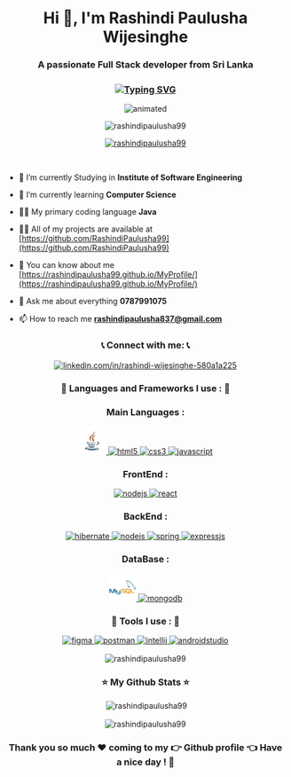 <h1 align="center">Hi 👋, I'm Rashindi Paulusha Wijesinghe</h1>

<h3 align="center">A passionate Full Stack developer from Sri Lanka</h3>

<h3 align="center"><a href="https://git.io/typing-svg" align="center"><img align="center" src="https://readme-typing-svg.herokuapp.com?font=Fira+Code&size=25&duration=4000&center=true&vCenter=true&width=435&lines=Software+Developer;Software+Designer;Dancer" alt="Typing SVG" style="max-width:100%" /></a></h3>

<p align="center"><img src="https://res.cloudinary.com/practicaldev/image/fetch/s--2bZIjPGC--/c_limit%2Cf_auto%2Cfl_progressive%2Cq_66%2Cw_880/https://dev-to-uploads.s3.amazonaws.com/i/d4tvukbt5mra37cvwklk.gif" alt="animated" width="750" height="400" /></p>

<p align="center"> <img src="https://komarev.com/ghpvc/?username=rashindipaulusha99&label=Profile%20views&color=0e75b6&style=flat" alt="rashindipaulusha99" /> </p>

<p align="center"> <a href="https://github.com/ryo-ma/github-profile-trophy"><img src="https://github-profile-trophy.vercel.app/?username=rashindipaulusha99" alt="rashindipaulusha99" /></a> </p>

<p align="center"> <a href="https://twitter.com/" target="blank"><img src="https://img.shields.io/twitter/follow/?logo=twitter&style=for-the-badge" alt="" /></a> </p>

- 🔭 I’m currently Studying in **Institute of Software Engineering**

- 🌱 I’m currently learning **Computer Science**

- 👨‍🎓 My primary coding language **Java**

- 👨‍💻 All of my projects are available at [https://github.com/RashindiPaulusha99](https://github.com/RashindiPaulusha99)

- 📝 You can know about me [https://rashindipaulusha99.github.io/MyProfile/](https://rashindipaulusha99.github.io/MyProfile/)

- 💬 Ask me about everything **0787991075**

- 📫 How to reach me **rashindipaulusha837@gmail.com**

<h3 align="center"> 📞 Connect with me: 📞</h3>
<p align="center">
<a href="https://linkedin.com/in/linkedin.com/in/rashindi-wijesinghe-580a1a225" target="blank"><img align="center" src="https://raw.githubusercontent.com/rahuldkjain/github-profile-readme-generator/master/src/images/icons/Social/linked-in-alt.svg" alt="linkedin.com/in/rashindi-wijesinghe-580a1a225" height="30" width="40" /></a>
</p>

<h3 align="center" style="çolor:red"> 📗 Languages and Frameworks I use : 📗</h3>
<h3 align="center">Main Languages :</h3>
<p align="center"> <a href="https://www.java.com" target="_blank" rel="noreferrer"> <img src="https://raw.githubusercontent.com/Deathopex/Deathopex/main/java.gif" alt="java" width="50" height="50"/> </a> <a href="https://www.w3.org/html/" target="_blank" rel="noreferrer"> <img src="https://media1.giphy.com/media/XAxylRMCdpbEWUAvr8/giphy.gif?cid=ecf05e47bn8pjmcdx7itr2xrq8sdk3esyev1o145jlrfbp8m&rid=giphy.gif&ct=s" alt="html5" width="50" height="50"/> </a> <a href="https://www.w3schools.com/css/" target="_blank" rel="noreferrer"> <img src="https://media4.giphy.com/media/fsEaZldNC8A1PJ3mwp/giphy.gif?cid=ecf05e47x9scanwn6zzt02wi3ygh5kxcx71sa35ltdao6f73&rid=giphy.gif&ct=s" alt="css3" width="50" height="50"/> </a>  <a href="https://developer.mozilla.org/en-US/docs/Web/JavaScript" target="_blank" rel="noreferrer"> <img src="https://media3.giphy.com/media/ln7z2eWriiQAllfVcn/giphy.gif?cid=6c09b952idha5aup76uk729ej5nrwowvv34ttf3qw7t6wcwp&rid=giphy.gif&ct=s" alt="javascript" width="50" height="50"/> </a>  </p>
  
<h3 align="center">FrontEnd :</h3>
<p align="center"> <a href="https://getbootstrap.com/" target="_blank" rel="noreferrer"> <img src="https://media0.giphy.com/media/Sr8xDpMwVKOHUWDVRD/giphy.gif?cid=ecf05e478rkfbb3qwezsr9os6lxsaiou4jsa1u18g2wyl6k3&rid=giphy.gif&ct=s" alt="nodejs" width="50" height="50"/> </a> <a href="https://reactjs.org/" target="_blank" rel="noreferrer"> <img src="https://media3.giphy.com/media/eNAsjO55tPbgaor7ma/giphy.gif?cid=ecf05e47t53h81bs9yr8liiu2p187xeasf1t7e3f6gor8zr1&rid=giphy.gif&ct=s" alt="react" width="50" height="50"/> </a> </p>
 
<h3 align="center">BackEnd :</h3>
<p align="center"> <a href="https://hibernate.org/" target="_blank" rel="noreferrer"> <img src="https://cdn.worldvectorlogo.com/logos/hibernate.svg" alt="hibernate" width="50" height="50"/> </a> <a href="https://nodejs.org" target="_blank" rel="noreferrer"> <img src="https://media4.giphy.com/media/kdFc8fubgS31b8DsVu/giphy.gif?cid=ecf05e475jk5rg26q4p1cwmch9ixcra0k1insfp40j0bce1l&rid=giphy.gif&ct=s" alt="nodejs" width="50" height="50"/> </a> <a href="https://spring.io/" target="_blank" rel="noreferrer"> <img src="https://cdn.worldvectorlogo.com/logos/spring-3.svg" alt="spring" width="50" height="50"/> </a> <a href="https://expressjs.com/" target="_blank" rel="noreferrer"> <img src="https://cdn.worldvectorlogo.com/logos/express-109.svg" alt="expressjs" width="50" height="50"/> </a> </p>

<h3 align="center">DataBase :</h3>
<p align="center"> <a href="https://www.mysql.com/" target="_blank" rel="noreferrer"> <img src="https://raw.githubusercontent.com/devicons/devicon/master/icons/mysql/mysql-original-wordmark.svg" alt="mysql" width="50" height="50"/> </a> <a href="https://www.mongodb.com/" target="_blank" rel="noreferrer"> <img src="https://media1.giphy.com/media/tAjb5pyCEBhEb8jWxC/giphy.gif?cid=ecf05e47ta5w4grjrt66681t949me4y88e9i3bhz0fkd7z0z&rid=giphy.gif&ct=s" alt="mongodb" width="50" height="50"/> </a>  </p>

<h3 align="center"> 📌 Tools I use : 📌</h3>
<p align="center"> <a href="https://www.w3schools.com/css/" target="_blank" rel="noreferrer"> <a href="https://www.figma.com/" target="_blank" rel="noreferrer"> <img src="https://www.vectorlogo.zone/logos/figma/figma-icon.svg" alt="figma" width="50" height="50"/> </a> <a href="https://postman.com" target="_blank" rel="noreferrer"> <img src="https://www.vectorlogo.zone/logos/getpostman/getpostman-icon.svg" alt="postman" width="50" height="50"/> </a> <a href="https://www.jetbrains.com/" target="_blank" rel="noreferrer"> <img src="https://vectorwiki.com/images/ZgSyR__intellij-idea.svg" alt="intellij" width="50" height="50"/> </a> <a href="https://developer.android.com/" target="_blank" rel="noreferrer"> <img src="https://cdn.worldvectorlogo.com/logos/android-studio-1.svg" alt="androidstudio" width="60" height="60"/> </a> </p>

<p align="center"><img align="center" src="https://github-readme-stats.vercel.app/api/top-langs?username=rashindipaulusha99&show_icons=true&locale=en&layout=compact&theme=gotham" alt="rashindipaulusha99" /></p>

<h3 align="center"> ⭐ My Github Stats ⭐</h3>
<p align="center">&nbsp;<img align="center" src="https://github-readme-stats.vercel.app/api?username=rashindipaulusha99&show_icons=true&locale=en&theme=gotham" alt="rashindipaulusha99" /></p>

<p align="center"><img align="center" src="https://github-readme-streak-stats.herokuapp.com/?user=rashindipaulusha99&theme=gotham" alt="rashindipaulusha99" /></p>

<h3 align="center">Thank you so much ❤️ coming to my 👉 Github profile 👈  Have a nice day ! 👋</h3>
